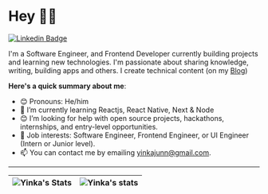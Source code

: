 # Hey 👋🏾

[![Linkedin Badge](https://img.shields.io/badge/-Yinka-blue?style=for-the-badge&logo=Linkedin&logoColor=white&link=https://www.linkedin.com/in/yinka-junaid-a9a654171/)](https://www.linkedin.com/in/yinka-junaid-a9a654171/)

I'm a Software Engineer, and Frontend Developer currently building projects and learning new technologies. I'm passionate about sharing knowledge, writing, building apps and others. I create technical content (on my [Blog](https://adeyinka.hashnode.dev/))

**Here's a quick summary about me**:

- 😊 Pronouns: He/him
- 🌱 I’m currently learning Reactjs, React Native, Next & Node
- 😊 I’m looking for help with open source projects, hackathons, internships, and entry-level opportunities.
- 💼 Job interests: Software Engineer, Frontend Engineer, or UI Engineer (Intern or Junior level).
- 📫 You can contact me by emailing yinkajunn@gmail.com.

---


| <img align="center" src="https://github-readme-stats.vercel.app/api?username=Yinkajay&show_icons=true&include_all_commits=true&hide_border=true" alt="Yinka's Stats" /> | <img align="center" src="https://github-readme-stats.vercel.app/api/top-langs/?username=Yinkajay&langs_count=8&layout=compact&hide_border=true" alt="Yinka's stats" /> |
| ------------- | ------------- |

